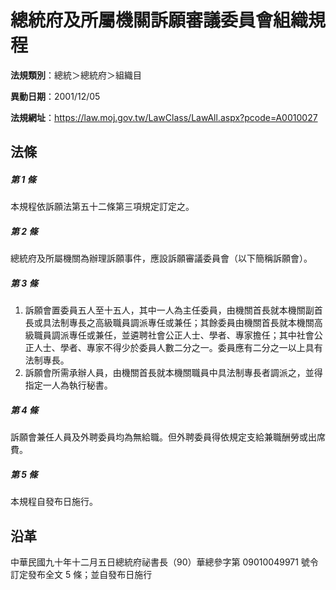 # 總統府及所屬機關訴願審議委員會組織規程


**法規類別**：總統＞總統府＞組織目

**異動日期**：2001/12/05  

**法規網址**：https://law.moj.gov.tw/LawClass/LawAll.aspx?pcode=A0010027



## 法條
##### 第 1 條
本規程依訴願法第五十二條第三項規定訂定之。

##### 第 2 條
總統府及所屬機關為辦理訴願事件，應設訴願審議委員會（以下簡稱訴願會）。

##### 第 3 條
1. 訴願會置委員五人至十五人，其中一人為主任委員，由機關首長就本機關副首長或具法制專長之高級職員調派專任或兼任；其餘委員由機關首長就本機關高級職員調派專任或兼任，並遴聘社會公正人士、學者、專家擔任；其中社會公正人士、學者、專家不得少於委員人數二分之一。委員應有二分之一以上具有法制專長。
1. 訴願會所需承辦人員，由機關首長就本機關職員中具法制專長者調派之，並得指定一人為執行秘書。

##### 第 4 條
訴願會兼任人員及外聘委員均為無給職。但外聘委員得依規定支給兼職酬勞或出席費。

##### 第 5 條
本規程自發布日施行。

## 沿革
中華民國九十年十二月五日總統府祕書長（90）華總參字第 09010049971  號令訂定發布全文 5  條；並自發布日施行
